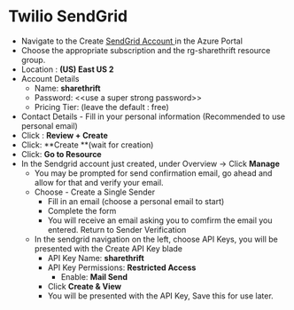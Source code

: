 # Twilio SendGrid

* Navigate to the Create [SendGrid Account ](https://portal.azure.com/#create/SendGrid.sendgrid\_azure)in the Azure Portal
* Choose the appropriate subscription and the rg-sharethrift resource group.
* Location : **(US) East US 2**
* Account Details
  * Name: **sharethrift**
  * Password: <\<use a super strong password>>
  * Pricing Tier: (leave the default : free)
* Contact Details - Fill in your personal information (Recommended to use personal email)
* Click : **Review + Create**
* Click: **Create **(wait for creation)
* Click: **Go to Resource**
* In the Sendgrid account just created, under Overview -> Click **Manage**
  * You may be prompted for send confirmation email, go ahead and allow for that and verify your email.
  * Choose - Create a Single Sender
    * Fill in an email (choose a personal email to start)
    * Complete the form
    * You will receive an email asking you to comfirm the email you entered. Return to Sender Verification
  * In the sendgrid navigation on the left, choose API Keys, you will be presented with the Create API Key blade
    * API Key Name: **sharethrift**
    * API Key Permissions: **Restricted Access**
      * Enable:  **Mail Send**
    * Click **Create & View**
    * You will be presented with the API Key, Save this for use later.
